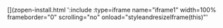 <!-- Generated by /cicd/docupdate.sh -->
[](zopen-install.html ':include :type=iframe name="iframe1" width=100% frameborder="0" scrolling="no" onload="styleandresizeIframe(this)"'
